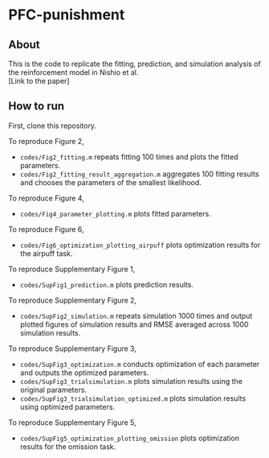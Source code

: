 # PFC-punishment

## About
This is the code to replicate the fitting, prediction, and simulation analysis of the reinforcement model in Nishio et al.  
[Link to the paper]

## How to run
First, clone this repository.  

To reproduce Figure 2,   
* `codes/Fig2_fitting.m` repeats fitting 100 times and plots the fitted parameters.
* `codes/Fig2_fitting_result_aggregation.m` aggregates 100 fitting results and chooses the parameters of the smallest likelihood.

To reproduce Figure 4,   
* `codes/Fig4_parameter_plotting.m` plots fitted parameters.  

To reproduce Figure 6,   
* `codes/Fig6_optimization_plotting_airpuff` plots optimization results for the airpuff task.

To reproduce Supplementary Figure 1,   
* `codes/SupFig1_prediction.m` plots prediction results.
  
To reproduce Supplementary Figure 2,  
* `codes/SupFig2_simulation.m` repeats simulation 1000 times and output plotted figures of simulation results and RMSE averaged across 1000 simulation results.

To reproduce Supplementary Figure 3,  
* `codes/SupFig3_optimization.m` conducts optimization of each parameter and outputs the optimized parameters.  
* `codes/SupFig3_trialsimulation.m` plots simulation results using the original parameters.  
* `codes/SupFig3_trialsimulation_optimized.m` plots simulation results using optimized parameters.  

To reproduce Supplementary Figure 5,   
* `codes/SupFig5_optimization_plotting_omission` plots optimization results for the omission task.
